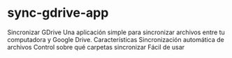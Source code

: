 # sync-gdrive-app
Sincronizar GDrive Una aplicación simple para sincronizar archivos entre tu computadora y Google Drive.  Características Sincronización automática de archivos Control sobre qué carpetas sincronizar Fácil de usar
